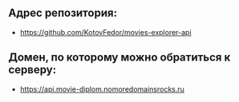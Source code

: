 ## Адрес репозитория:
* https://github.com/KotovFedor/movies-explorer-api

## Домен, по которому можно обратиться к серверу:
* https://api.movie-diplom.nomoredomainsrocks.ru
